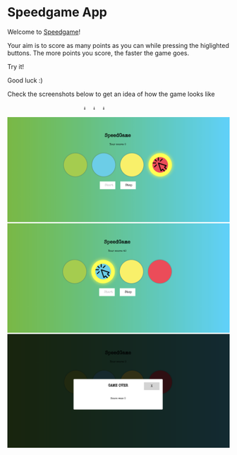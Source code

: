 # Speedgame App

Welcome to  [Speedgame](https://suspicious-kare-fea86a.netlify.app)!

Your aim is to score as many points as you can while pressing the higlighted buttons. The more points you score, the faster the game goes.

Try it!

Good luck :)

Check the screenshots below to get an idea of how the game looks like

                            ↓  ↓  ↓

![Screenshot](speedgame_1.png)
![Screenshot](speedgame_2.png)
![Screenshot](speedgame_3.png)

